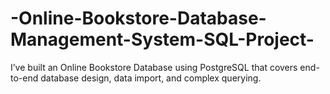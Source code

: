 # -Online-Bookstore-Database-Management-System-SQL-Project-
I’ve built an Online Bookstore Database using PostgreSQL that covers end-to-end database design, data import, and complex querying.
